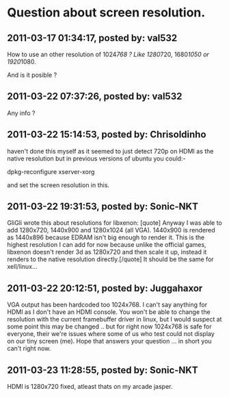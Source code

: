 # Question about screen resolution.

## 2011-03-17 01:34:17, posted by: val532

How to use an other resolution of 1024*768 ? Like 1280*720, 1680*1050 or 1920*1080.  
   
 And is it posible ?

## 2011-03-22 07:37:26, posted by: val532

Any info ?

## 2011-03-22 15:14:53, posted by: Chrisoldinho

haven't done this myself as it seemed to just detect 720p on HDMI as the native resolution but in previous versions of ubuntu you could:-  
   
 dpkg-reconfigure xserver-xorg  
   
 and set the screen resolution in this.

## 2011-03-22 19:31:53, posted by: Sonic-NKT

GliGli wrote this about resolutions for libxenon: [quote] Anyway I was able to add 1280x720, 1440x900 and 1280x1024 (all VGA). 1440x900 is rendered as 1440x896 because EDRAM isn't big enough to render it. This is the highest resolution I can add for now because unlike the official games, libxenon doesn't render 3d as 1280x720 and then scale it up, instead it renders to the native resolution directly.[/quote] It should be the same for xell/linux...

## 2011-03-22 20:12:51, posted by: Juggahaxor

VGA output has been hardcoded too 1024x768. I can't say anything for HDMI as I don't have an HDMI console. You won't be able to change the resolution with the current framebuffer driver in linux, but I would suspect at some point this may be changed .. but for right now 1024x768 is safe for everyone, their we're issues where some of us who test could not display on our tiny screen (me). Hope that answers your question ... in short you can't right now.

## 2011-03-23 11:28:55, posted by: Sonic-NKT

HDMI is 1280x720 fixed, atleast thats on my arcade jasper.